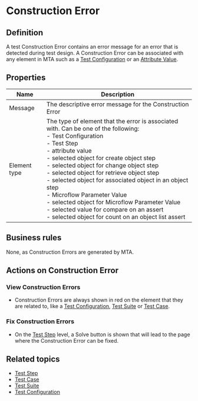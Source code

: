 # Construction Error

## Definition

A test Construction Error contains an error message for an error that is detected during test design. A Construction Error can be associated with any element in MTA such as a [Test Configuration](test-configuration) or an [Attribute Value](attribute-value).

## Properties
| Name | Description |
| ----------- | ----------- |
| Message | The descriptive error message for the Construction Error |
| Element type | The type of element that the error is associated with. Can be one of the following: <br /> - Test Configuration<br /> - Test Step<br /> - attribute value<br /> - selected object for create object step<br /> - selected object for change object step<br /> - selected object for retrieve object step<br /> - selected object for associated object in an object step<br /> - Microflow Parameter Value<br /> - selected object for Microflow Parameter Value<br /> - selected value for compare on an assert<br /> - selected object for count on an object list assert<br /> |

## Business rules

None, as Construction Errors are generated by MTA.

## Actions on Construction Error

### View Construction Errors
- Construction Errors are always shown in red on the element that they are related to, like a [Test Configuration](test-configuration), [Test Suite](test-suite) or [Test Case](test-case).

### Fix Construction Errors
- On the [Test Step](test-step) level, a Solve button is shown that will lead to the page where the Construction Error can be fixed.

## Related topics
- [Test Step](test-step)
- [Test Case](test-case)
- [Test Suite](test-suite) 
- [Test Configuration](test-configuration)
